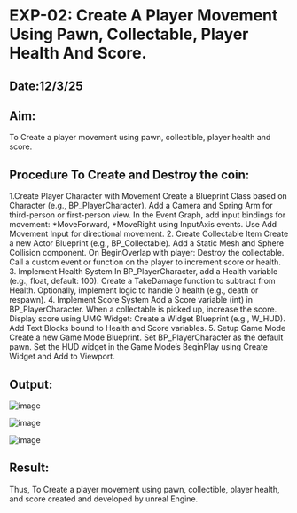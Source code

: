 # EXP-02: Create A Player Movement Using Pawn, Collectable, Player Health And Score.
## Date:12/3/25
## Aim:
To Create a player movement using pawn, collectible, player health and score.

## Procedure To Create and Destroy the coin:
1.Create Player Character with Movement
Create a Blueprint Class based on Character (e.g., BP_PlayerCharacter).
Add a Camera and Spring Arm for third-person or first-person view.
In the Event Graph, add input bindings for movement:
*MoveForward, *MoveRight using InputAxis events.
Use Add Movement Input for directional movement.
2. Create Collectable Item
Create a new Actor Blueprint (e.g., BP_Collectable).
Add a Static Mesh and Sphere Collision component.
On BeginOverlap with player:
Destroy the collectable.
Call a custom event or function on the player to increment score or health.
3. Implement Health System
In BP_PlayerCharacter, add a Health variable (e.g., float, default: 100).
Create a TakeDamage function to subtract from Health.
Optionally, implement logic to handle 0 health (e.g., death or respawn).
4. Implement Score System
Add a Score variable (int) in BP_PlayerCharacter.
When a collectable is picked up, increase the score.
Display score using UMG Widget:
Create a Widget Blueprint (e.g., W_HUD).
Add Text Blocks bound to Health and Score variables.
5. Setup Game Mode
Create a new Game Mode Blueprint.
Set BP_PlayerCharacter as the default pawn.
Set the HUD widget in the Game Mode’s BeginPlay using Create Widget and Add to Viewport.

## Output:

![image](https://github.com/user-attachments/assets/c0332ccc-0500-41ea-9487-d33bc5db0970)

![image](https://github.com/user-attachments/assets/527bc441-b77b-4336-9964-2bea40523699)

![image](https://github.com/user-attachments/assets/5cfd3e5b-8e52-4d85-a1d9-bfd893b36c06)

## Result:
Thus, To Create a player movement using pawn, collectible, player health, and score created and developed by unreal Engine.
